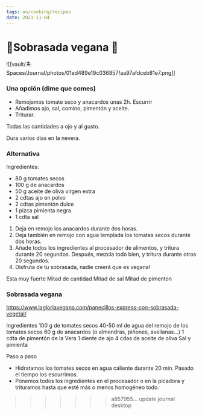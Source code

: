 ```yaml
---
tags: on/cooking/recipes
date: 2021-11-04
---
```

# 🍅Sobrasada vegana 🍅

![[vault/🏝 Spaces/Journal/photos/01ed489e19c036857faa97afdceb81e7.png]]

### Una opción (dime que comes)
* Remojamos tomate seco y anacardos unas 2h. Escurrir
* Añadimos ajo, sal, comino, pimentón y aceite.
* Triturar.

Todas las cantidades a ojo y al gusto.

Dura varios días en la nevera.

### Alternativa 

Ingredientes:
- 80 g tomates secos
- 100 g de anacardos
- 50 g aceite de oliva virgen extra
- 2 cdtas ajo en polvo
- 2 cdtas pimentón dulce
- 1 pizca pimienta negra
- 1 cdta sal


1. Deja en remojo los anacardos durante dos horas.
2. Deja también en remojo con agua templada los
tomates secos durante dos horas.
3. Añade todos los ingredientes al procesador de
alimentos, y tritura durante 20 segundos. Después,
mezcla todo bien, y tritura durante otros 20
segundos.
4. Disfruta de tu sobrasada, nadie creerá que es
vegana!

Esta muy fuerte
Mitad de cantidad
Mitad de sal
Mitad de pimenton
### Sobrasada vegana
https://www.lagloriavegana.com/panecillos-express-con-sobrasada-vegetal/

Ingredientes
100 g de tomates secos
40-50 ml de agua del remojo de los tomates secos
60 g de anacardos (o almendras, piñones, avellanas…)
1 cdta de pimentón de la Vera
1 diente de ajo
4 cdas de aceite de oliva
Sal y pimienta

Paso a paso

- Hidratamos los tomates secos en agua caliente durante 20 min. Pasado el tiempo los escurrimos.
- Ponemos todos los ingredientes en el procesador o en la picadora y trituramos hasta que esté más o menos homogéneo todo.
>>>>>>> a857955... update journal desktop
